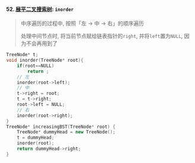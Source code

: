 #### 52. [展平二叉搜索树](https://leetcode.cn/problems/NYBBNL/): `inorder`
> 中序遍历的过程中, 按照「左 -> 中 -> 右」的顺序遍历
> 
> 处理中间节点时, 将当前节点赋给链表指针的`right`, 并将`left`置为`NULL`, 因为不会再用到了

```CPP
TreeNode* t;
void inorder(TreeNode* root){
    if(root==NULL)
        return ;
    // 左
    inorder(root->left);
    // 中
    t->right = root;
    t = t->right;
    root->left = NULL;
    // 右
    inorder(root->right);
}
TreeNode* increasingBST(TreeNode* root) {
    TreeNode* dummyHead = new TreeNode();
    t = dummyHead;
    inorder(root);
    return dummyHead->right;
}
```